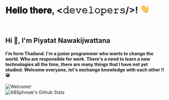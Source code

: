 <div align="left"><br>
<h1 align="left"> 𝐇𝐞𝐥𝐥𝐨 𝐭𝐡𝐞𝐫𝐞, <𝚍𝚎𝚟𝚎𝚕𝚘𝚙𝚎𝚛𝚜/>! <img src="https://github.com/ABSphreak/ABSphreak/blob/master/gifs/Hi.gif" width="30px"></h1>
</div><br>

<div align="left" width="50">
<h2 align="left">Hi 👋, I'm Piyatat Nawakijwattana</h2>
<h4 align="left">I'm form Thailand. I'm a junior programmer who wants to change the world. Who are responsible for work. There's a need to learn a new technologies all the time, there are many things that I have not yet studied. Welcome everyone, let's exchange knowledge with each other !! 😀</h4>
<img src="https://camo.githubusercontent.com/f96fe25b150c6d62d6ff99b9f21006595c8cd757a24ebddf9d158297337cf6d1/68747470733a2f2f6d656469612e67697068792e636f6d2f6d656469612f31334867774773584630616947592f67697068792e676966" alt="Welcome!" width="495"/>
<br>
<img align="center" src="https://github-readme-stats.vercel.app/api?username=piyatat-source&show_icons=true&theme=react" alt="ABSphreak's Github Stats">
</div>
